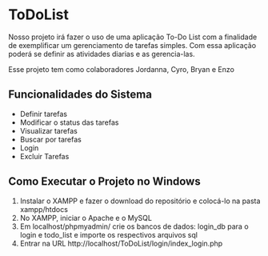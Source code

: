 # ToDoList

Nosso projeto irá fazer o uso de uma aplicação To-Do List com a finalidade de exemplificar um gerenciamento de tarefas simples.
Com essa aplicação poderá se definir as atividades diarias e as gerencia-las.

Esse projeto tem como colaboradores Jordanna, Cyro, Bryan e Enzo



## Funcionalidades do Sistema

-  Definir tarefas
-  Modificar o status das tarefas
-  Visualizar tarefas
-  Buscar por tarefas
-  Login
-  Excluir Tarefas

## Como Executar o Projeto no Windows

1. Instalar o XAMPP e fazer o download do repositório e colocá-lo na pasta xampp/htdocs
2. No XAMPP, iniciar o Apache e o MySQL
3. Em localhost/phpmyadmin/ crie os bancos de dados: login_db para o login e todo_list e importe os respectivos arquivos sql
4. Entrar na URL http://localhost/ToDoList/login/index_login.php
